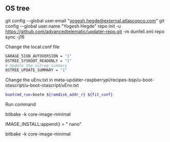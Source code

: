 ## OS tree 

git config --global user.email "yogesh.hegde@external.atlascopco.com"
git config --global user.name "Yogesh Hegde"
repo init -u https://github.com/advancedtelematic/updater-repo.git -m dunfell.xml
repo sync -j16

Change the local.conf file 
```sh
GARAGE_SIGN_AUTOVERSION = "1"
OSTREE_SYSROOT_READONLY = "1"
# Update the ostree summary
OSTREE_UPDATE_SUMMARY = "1"
```

Change the uEnv.txt in meta-updater-raspberrypi/recipes-bsp/u-boot-otascript/u-boot-otascript/uEnv.txt 
```sh
bootcmd_run=bootm ${ramdisk_addr_r} ${fit_conf}
```
Run command 

bitbake -k core-image-minimal

IMAGE_INSTALL:append() = " nano"

bitbake -k core-image-minimal

